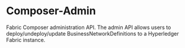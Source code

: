 # Composer-Admin
Fabric Composer administration API. The admin API allows users to deploy/undeploy/update BusinessNetworkDefinitions
to a Hyperledger Fabric instance.

